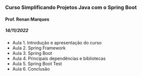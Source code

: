 ### Curso Simplificando Projetos Java com o Spring Boot

#### Prof. Renan Marques

##### 14/11/2022

- Aula 1. Introdução e apresentação do curso
- Aula 2. Spring Framework
- Aula 3. Spring Boot
- Aula 4. Principais dependências e bibliotecas
- Aula 5. Spring Boot Test
- Aula 6. Conclusão